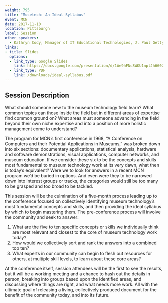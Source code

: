```yaml
---
weight: 795
title: "Musetech: An Ideal Syllabus"
event: MCN
date: 2017-11-10
location: Pittsburgh
label: Session
other_speakers:
  - Kathryn Cody, Manager of IT Educational Technologies, J. Paul Getty Trust 
links:
- title: Slides
  options:
  - link_type: Google Slides
    link: https://docs.google.com/presentation/d/1Ae9hFNd8WKU1nptJh660Z-sQPN_rp5aNosQM9sgFisI/edit?usp=sharing
  - link_type: PDF
    link: /downloads/ideal-syllabus.pdf
---
```


## Session Description

What should someone new to the museum technology field learn? What common topics can those inside the field but in different areas of expertise find common ground on? What areas must someone advancing in the field beyond their own niche expertise and into a position of more holistic management come to understand?

The program for MCN’s first conference in 1968, “A Conference on Computers and their Potential Applications in Museums,” was broken down into six sections: documentary applications, statistical analysis, hardware and software demonstrations, visual applications, computer networks, and museum education. If we consider these six to be the concepts and skills most fundamental to museum technology work at its very dawn, what then is today’s equivalent? Were we to look for answers in a recent MCN program we’d be buried in options. And even were they to be narrowed down into interest groups or tracks, the categories would still be too many to be grasped and too broad to be tackled.

This session will be the culmination of a five-month process leading up to the conference focused on collectively identifying museum technology’s most fundamental concepts and skills, and then providing the ideal syllabus by which to begin mastering them. The pre-conference process will involve the community and seek to answer:

1. What are the five to ten specific concepts or skills we individually think are most relevant and closest to the core of museum technology work today?
2. How would we collectively sort and rank the answers into a combined top ten?
3. What experts in our community can begin to flesh out resources for others, at multiple skill levels, to learn about these core areas?

At the conference itself, session attendees will be the first to see the results, but it will be a working meeting and a chance to hash out the details in person, breaking into groups based upon the identified areas, and discussing where things are right, and what needs more work. All with the ultimate goal of releasing a living, collectively produced document for the benefit of the community today, and into its future.
